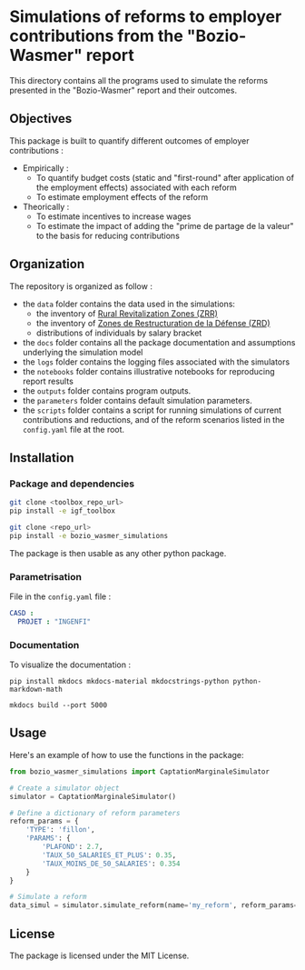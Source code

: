 # Simulations of reforms to employer contributions from the "Bozio-Wasmer" report

This directory contains all the programs used to simulate the reforms presented in the "Bozio-Wasmer" report and their outcomes.

## Objectives

This package is built to quantify different outcomes of employer contributions :
* Empirically :
  - To quantify budget costs (static and "first-round" after application of the employment effects) associated with each reform
  - To estimate employment effects of the reform
* Theorically :
  - To estimate incentives to increase wages
  - To estimate the impact of adding the "prime de partage de la valeur" to the basis for reducing contributions

## Organization

The repository is organized as follow :
* the `data` folder contains the data used in the simulations:
  - the inventory of [Rural Revitalization Zones (ZRR)](https://www.data.gouv.fr/fr/datasets/zones-de-revitalisation-rurale-zrr/)
  - the inventory of [Zones de Restructuration de la Défense (ZRD)](https://www.data.gouv.fr/fr/datasets/les-zones-de-restructuration-de-la-defense-zrd/)
  - distributions of individuals by salary bracket
* the `docs` folder contains all the package documentation and assumptions underlying the simulation model
* the `logs` folder contains the logging files associated with the simulators
* the `notebooks` folder contains illustrative notebooks for reproducing report results
* the `outputs` folder contains program outputs.
* the `parameters` folder contains default simulation parameters.
* the `scripts` folder contains a script for running simulations of current contributions and reductions, and of the reform scenarios listed in the `config.yaml` file at the root.

## Installation

### Package and dependencies

```bash
git clone <toolbox_repo_url>
pip install -e igf_toolbox

git clone <repo_url>
pip install -e bozio_wasmer_simulations
```

The package is then usable as any other python package.

### Parametrisation

File in the `config.yaml` file :
```yaml
CASD :
  PROJET : "INGENFI"
``` 

### Documentation

To visualize the documentation :
```
pip install mkdocs mkdocs-material mkdocstrings-python python-markdown-math
```

```
mkdocs build --port 5000
```

## Usage

Here's an example of how to use the functions in the package:

```python
from bozio_wasmer_simulations import CaptationMarginaleSimulator

# Create a simulator object
simulator = CaptationMarginaleSimulator()

# Define a dictionary of reform parameters
reform_params = {
    'TYPE': 'fillon',
    'PARAMS': {
        'PLAFOND': 2.7,
        'TAUX_50_SALARIES_ET_PLUS': 0.35,
        'TAUX_MOINS_DE_50_SALARIES': 0.354
    }
}

# Simulate a reform
data_simul = simulator.simulate_reform(name='my_reform', reform_params=reform_params, year=2022, simulation_step_smic=0.1, simulation_max_smic=4)
``` 

## License

The package is licensed under the MIT License.